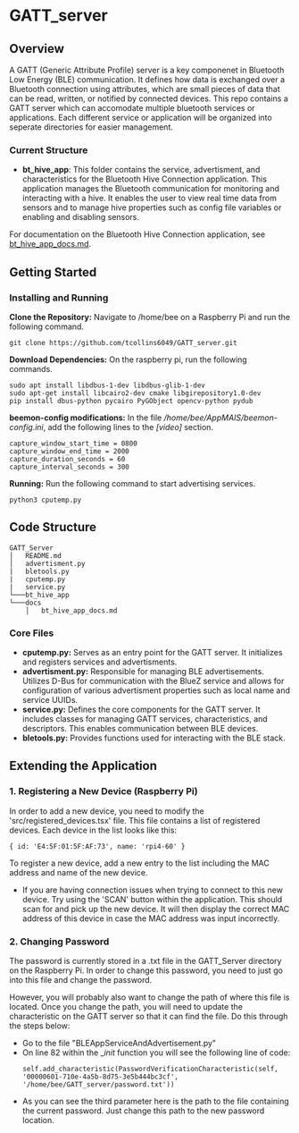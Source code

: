 # GATT_server

## Overview
A GATT (Generic Attribute Profile) server is a key componenet in Bluetooth Low Energy (BLE) communication. It defines how data is exchanged over a Bluetooth connection using attributes, which are small pieces of data that can be read, written, or notified by connected devices. This repo contains a GATT server which can accomodate multiple bluetooth services or applications. Each different service or application will be organized into seperate directories for easier management.
### Current Structure
- **bt_hive_app**: This folder contains the service, advertisment, and characteristics for the Bluetooth Hive Connection application. This application manages the Bluetooth communication for monitoring and interacting with a hive. It enables the user to view real time data from sensors and to manage hive properties such as config file variables or enabling and disabling sensors.

For documentation on the Bluetooth Hive Connection application, see [bt_hive_app_docs.md](docs/bt_hive_app_docs.md).

## Getting Started
### Installing and Running
**Clone the Repository:** Navigate to /home/bee on a Raspberry Pi and run the following command.
```
git clone https://github.com/tcollins6049/GATT_server.git
```

**Download Dependencies:** On the raspberry pi, run the following commands.
```
sudo apt install libdbus-1-dev libdbus-glib-1-dev
sudo apt-get install libcairo2-dev cmake libgirepository1.0-dev
pip install dbus-python pycairo PyGObject opencv-python pydub
```

**beemon-config modifications:** In the file */home/bee/AppMAIS/beemon-config.ini*, add the following lines to the *[video]* section.
```
capture_window_start_time = 0800
capture_window_end_time = 2000
capture_duration_seconds = 60
capture_interval_seconds = 300
```

**Running:** Run the following command to start advertising services.
```
python3 cputemp.py
```
   
## Code Structure
```
GATT_Server
│   README.md  
│   advertisment.py
|   bletools.py
|   cputemp.py
|   service.py
└───bt_hive_app
└───docs
    │   bt_hive_app_docs.md

```
### Core Files
- **cputemp.py:** Serves as an entry point for the GATT server. It initializes and registers services and advertisments.
- **advertisment.py:** Responsible for managing BLE advertisements. Utilizes D-Bus for communication with the BlueZ service and allows for configuration of various advertisment properties such as local name and service UUIDs.
- **service.py:** Defines the core components for the GATT server. It includes classes for managing GATT services, characteristics, and descriptors. This enables communication between BLE devices.
- **bletools.py:** Provides functions used for interacting with the BLE stack.

## Extending the Application
### 1. Registering a New Device (Raspberry Pi)
In order to add a new device, you need to modify the 'src/registered_devices.tsx' file. This file contains a list of registered devices. Each device in the list looks like this:
```
{ id: 'E4:5F:01:5F:AF:73', name: 'rpi4-60' }
```
To register a new device, add a new entry to the list including the MAC address and name of the new device.

- If you are having connection issues when trying to connect to this new device. Try using the 'SCAN' button within the application. This should scan for and pick up the new device. It will then display the correct MAC address of this device in case the MAC address was input incorrectly.

### 2. Changing Password
The password is currently stored in a .txt file in the GATT_Server directory on the Raspberry Pi. In order to change this password, you need to just go into this file and change the password.

However, you will probably also want to change the path of where this file is located. Once you change the path, you will need to update the characteristic on the GATT server so that it can find the file. Do this through the steps below:
- Go to the file "BLEAppServiceAndAdvertisement.py"
- On line 82 within the  __init_ function you will see the following line of code:
  ```
  self.add_characteristic(PasswordVerificationCharacteristic(self, '00000601-710e-4a5b-8d75-3e5b444bc3cf', '/home/bee/GATT_server/password.txt'))
  ```
- As you can see the third parameter here is the path to the file containing the current password. Just change this path to the new password location.

